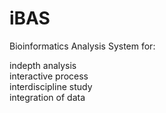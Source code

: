 # iBAS

Bioinformatics Analysis System for:  
  
indepth analysis  
interactive process  
interdiscipline study  
integration of data



